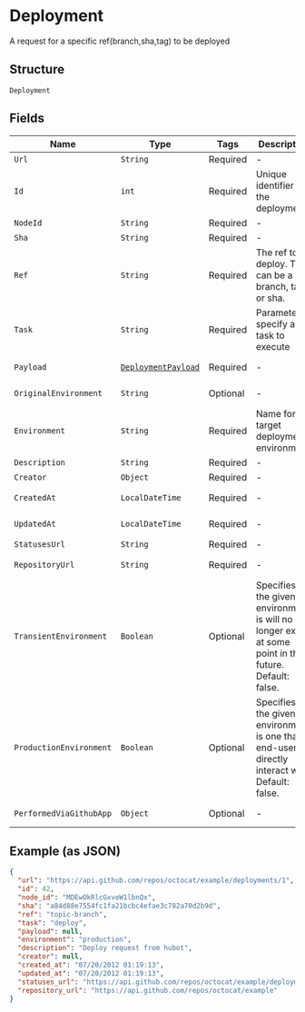 
# Deployment

A request for a specific ref(branch,sha,tag) to be deployed

## Structure

`Deployment`

## Fields

| Name | Type | Tags | Description | Getter | Setter |
|  --- | --- | --- | --- | --- | --- |
| `Url` | `String` | Required | - | String getUrl() | setUrl(String url) |
| `Id` | `int` | Required | Unique identifier of the deployment | int getId() | setId(int id) |
| `NodeId` | `String` | Required | - | String getNodeId() | setNodeId(String nodeId) |
| `Sha` | `String` | Required | - | String getSha() | setSha(String sha) |
| `Ref` | `String` | Required | The ref to deploy. This can be a branch, tag, or sha. | String getRef() | setRef(String ref) |
| `Task` | `String` | Required | Parameter to specify a task to execute | String getTask() | setTask(String task) |
| `Payload` | [`DeploymentPayload`]($m/DeploymentPayload) | Required | - | DeploymentPayload getPayload() | setPayload(DeploymentPayload payload) |
| `OriginalEnvironment` | `String` | Optional | - | String getOriginalEnvironment() | setOriginalEnvironment(String originalEnvironment) |
| `Environment` | `String` | Required | Name for the target deployment environment. | String getEnvironment() | setEnvironment(String environment) |
| `Description` | `String` | Required | - | String getDescription() | setDescription(String description) |
| `Creator` | `Object` | Required | - | Object getCreator() | setCreator(Object creator) |
| `CreatedAt` | `LocalDateTime` | Required | - | LocalDateTime getCreatedAt() | setCreatedAt(LocalDateTime createdAt) |
| `UpdatedAt` | `LocalDateTime` | Required | - | LocalDateTime getUpdatedAt() | setUpdatedAt(LocalDateTime updatedAt) |
| `StatusesUrl` | `String` | Required | - | String getStatusesUrl() | setStatusesUrl(String statusesUrl) |
| `RepositoryUrl` | `String` | Required | - | String getRepositoryUrl() | setRepositoryUrl(String repositoryUrl) |
| `TransientEnvironment` | `Boolean` | Optional | Specifies if the given environment is will no longer exist at some point in the future. Default: false. | Boolean getTransientEnvironment() | setTransientEnvironment(Boolean transientEnvironment) |
| `ProductionEnvironment` | `Boolean` | Optional | Specifies if the given environment is one that end-users directly interact with. Default: false. | Boolean getProductionEnvironment() | setProductionEnvironment(Boolean productionEnvironment) |
| `PerformedViaGithubApp` | `Object` | Optional | - | Object getPerformedViaGithubApp() | setPerformedViaGithubApp(Object performedViaGithubApp) |

## Example (as JSON)

```json
{
  "url": "https://api.github.com/repos/octocat/example/deployments/1",
  "id": 42,
  "node_id": "MDEwOkRlcGxveW1lbnQx",
  "sha": "a84d88e7554fc1fa21bcbc4efae3c782a70d2b9d",
  "ref": "topic-branch",
  "task": "deploy",
  "payload": null,
  "environment": "production",
  "description": "Deploy request from hubot",
  "creator": null,
  "created_at": "07/20/2012 01:19:13",
  "updated_at": "07/20/2012 01:19:13",
  "statuses_url": "https://api.github.com/repos/octocat/example/deployments/1/statuses",
  "repository_url": "https://api.github.com/repos/octocat/example"
}
```

